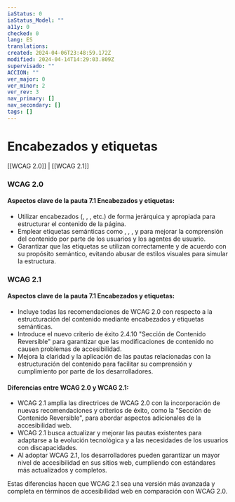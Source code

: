 ```yaml
---
iaStatus: 0
iaStatus_Model: ""
a11y: 0
checked: 0
lang: ES
translations: 
created: 2024-04-06T23:48:59.172Z
modified: 2024-04-14T14:29:03.809Z
supervisado: ""
ACCION: ""
ver_major: 0
ver_minor: 2
ver_rev: 3
nav_primary: []
nav_secondary: []
tags: []
---
```

# Encabezados y etiquetas

[[WCAG 2.0]] | [[WCAG 2.1]]

### WCAG 2.0

#### Aspectos clave de la pauta 7.1 Encabezados y etiquetas:
- Utilizar encabezados (, , , etc.) de forma jerárquica y apropiada para estructurar el contenido de la página.
- Emplear etiquetas semánticas como , , ,  y  para mejorar la comprensión del contenido por parte de los usuarios y los agentes de usuario.
- Garantizar que las etiquetas se utilizan correctamente y de acuerdo con su propósito semántico, evitando abusar de estilos visuales para simular la estructura.

### WCAG 2.1

#### Aspectos clave de la pauta 7.1 Encabezados y etiquetas:
- Incluye todas las recomendaciones de WCAG 2.0 con respecto a la estructuración del contenido mediante encabezados y etiquetas semánticas.
- Introduce el nuevo criterio de éxito 2.4.10 "Sección de Contenido Reversible" para garantizar que las modificaciones de contenido no causen problemas de accesibilidad.
- Mejora la claridad y la aplicación de las pautas relacionadas con la estructuración del contenido para facilitar su comprensión y cumplimiento por parte de los desarrolladores.

#### Diferencias entre WCAG 2.0 y WCAG 2.1:
- WCAG 2.1 amplía las directrices de WCAG 2.0 con la incorporación de nuevas recomendaciones y criterios de éxito, como la "Sección de Contenido Reversible", para abordar aspectos adicionales de la accesibilidad web.
- WCAG 2.1 busca actualizar y mejorar las pautas existentes para adaptarse a la evolución tecnológica y a las necesidades de los usuarios con discapacidades.
- Al adoptar WCAG 2.1, los desarrolladores pueden garantizar un mayor nivel de accesibilidad en sus sitios web, cumpliendo con estándares más actualizados y completos. 

Estas diferencias hacen que WCAG 2.1 sea una versión más avanzada y completa en términos de accesibilidad web en comparación con WCAG 2.0.
